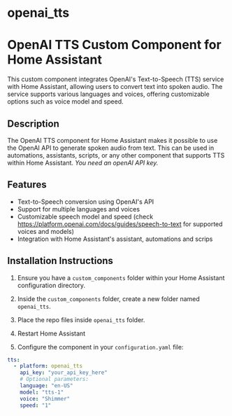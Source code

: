 # openai_tts
# OpenAI TTS Custom Component for Home Assistant

This custom component integrates OpenAI's Text-to-Speech (TTS) service with Home Assistant, allowing users to convert text into spoken audio. The service supports various languages and voices, offering customizable options such as voice model and speed.

## Description

The OpenAI TTS component for Home Assistant makes it possible to use the OpenAI API to generate spoken audio from text. This can be used in automations, assistants, scripts, or any other component that supports TTS within Home Assistant. *You need an openAI API key.*

## Features

- Text-to-Speech conversion using OpenAI's API
- Support for multiple languages and voices
- Customizable speech model and speed (check https://platform.openai.com/docs/guides/speech-to-text for supported voices and models)
- Integration with Home Assistant's assistant, automations and scrips

## Installation Instructions

1. Ensure you have a `custom_components` folder within your Home Assistant configuration directory.

2. Inside the `custom_components` folder, create a new folder named `openai_tts`.

3. Place the repo files inside `openai_tts` folder.

4. Restart Home Assistant

5. Configure the component in your `configuration.yaml` file:

```yaml
tts:
  - platform: openai_tts
    api_key: "your_api_key_here"
    # Optional parameters:
    language: "en-US"
    model: "tts-1"
    voice: "Shimmer"
    speed: "1"
